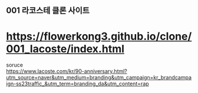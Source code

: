 ## 001 라코스테 클론 사이트 
https://flowerkong3.github.io/clone/001_lacoste/index.html
======================
soruce<br>
https://www.lacoste.com/kr/90-anniversary.html?utm_source=naver&utm_medium=branding&utm_campaign=kr_brandcampaign-ss23traffic_&utm_term=branding_da&utm_content=rap
